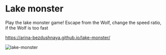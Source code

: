 # Lake monster
Play the lake monster game! Escape from the Wolf, change the speed ratio, if the Wolf is too fast

https://arina-bezdushnaya.github.io/lake-monster/

![lake-monster](https://github.com/arina-bezdushnaya/lake-monster/assets/88073632/2db00b8b-2323-492b-bd93-352f7fe4abe6)
